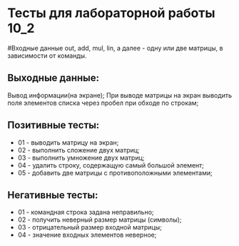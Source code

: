 # Тесты для лабораторной работы 10_2

#Входные данные
out, add, mul, lin,
а далее - одну или две матрицы, в зависимости от команды.
## Выходные данные:
Вывод информации(на экране);
При выводе матрицы на экран выводить поля элементов списка через пробел при обходе по строкам;

## Позитивные тесты:
- 01 - выводить матрицу на экран;
- 02 - выполнить сложение двух матриц;
- 03 - выполнить умножение двух матриц;
- 04 - удалить строку, содержащую самый большой элемент;
- 05 - добавить две матрицы с противоположными элементами;

## Негативные тесты:
- 01 - командная строка задана неправильно;
- 02 - получить неверный размер матрицы (символы);
- 03 - отрицательный размер входной матрицы;
- 04 - значение входных элементов неверное;